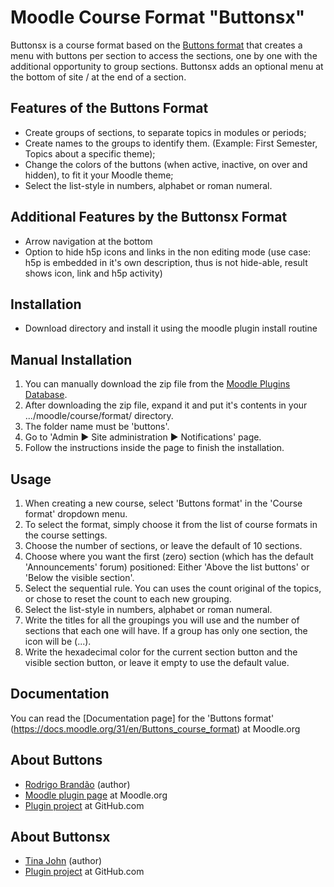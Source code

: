 Moodle Course Format "Buttonsx"
===============================

Buttonsx is a course format based on the [Buttons format](https://moodle.org/plugins/format_buttons) that creates a menu with buttons per section to access the sections, one by one with the additional opportunity to group sections.
Buttonsx adds an optional menu at the bottom of site / at the end of a section.

Features of the Buttons Format
-------------------------------
* Create groups of sections, to separate topics in modules or periods;
* Create names to the groups to identify them. (Example: First Semester, Topics about a specific theme);
* Change the colors of the buttons (when active, inactive, on over and hidden), to fit it your Moodle theme;
* Select the list-style in numbers, alphabet or roman numeral.

Additional Features by the Buttonsx Format
--------------------------------------------
* Arrow navigation at the bottom
* Option to hide h5p icons and links in the non editing mode (use case: h5p is embedded in it's own description, thus is not hide-able, result shows icon, link and h5p activity)

Installation
-------------
* Download directory and install it using the moodle plugin install routine

Manual Installation
--------------------
1. You can manually download the zip file from the [Moodle Plugins Database](https://moodle.org/plugins/format_buttonsx).
2. After downloading the zip file, expand it and put it's contents in your .../moodle/course/format/ directory.
3. The folder name must be 'buttons'.
4. Go to 'Admin ► Site administration ► Notifications' page.
5. Follow the instructions inside the page to finish the installation.

Usage
------
1. When creating a new course, select 'Buttons format' in the 'Course format' dropdown menu.
2. To select the format, simply choose it from the list of course formats in the course settings.
3. Choose the number of sections, or leave the default of 10 sections.
4. Choose where you want the first (zero) section (which has the default 'Announcements' forum) positioned: Either 'Above the list buttons' or 'Below the visible section'.
5. Select the sequential rule. You can uses the count original of the topics, or chose to reset the count to each new grouping.
6. Select the list-style in numbers, alphabet or roman numeral.
7. Write the titles for all the groupings you will use and the number of sections that each one will have. If a group has only one section, the icon will be (...).
8. Write the hexadecimal color for the current section button and the visible section button, or leave it empty to use the default value.

Documentation
--------------
You can read the [Documentation page] for the 'Buttons format' (https://docs.moodle.org/31/en/Buttons_course_format) at Moodle.org

About Buttons
--------------
* [Rodrigo Brandão](https://github.com/brandaorodrigo) (author)
* [Moodle plugin page](https://moodle.org/plugins/format_buttons) at Moodle.org
* [Plugin project](https://github.com/brandaorodrigo/moodle-format_buttons) at GitHub.com

About Buttonsx
---------------
* [Tina John](https://github.com/tinjohn) (author)
* [Plugin project](https://github.com/tinjohn/moodle-format_buttonsx) at GitHub.com
